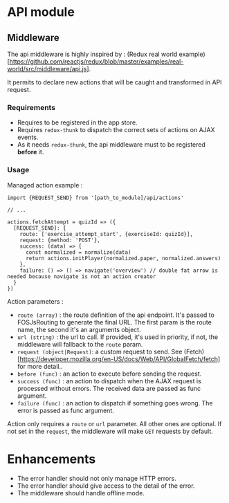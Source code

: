 # API module

## Middleware

The api middleware is highly inspired by : 
(Redux real world example)[https://github.com/reactjs/redux/blob/master/examples/real-world/src/middleware/api.js].

It permits to declare new actions that will be caught and transformed in API request.

### Requirements

- Requires to be registered in the app store.
- Requires `redux-thunk` to dispatch the correct sets of actions on AJAX events. 
- As it needs `redux-thunk`, the api middleware must to be registered **before** it.

### Usage
Managed action example : 

```
import {REQUEST_SEND} from '[path_to_module]/api/actions'

// ...

actions.fetchAttempt = quizId => ({
  [REQUEST_SEND]: {
    route: ['exercise_attempt_start', {exerciseId: quizId}],
    request: {method: 'POST'},
    success: (data) => {
      const normalized = normalize(data)
      return actions.initPlayer(normalized.paper, normalized.answers)
    },
    failure: () => () => navigate('overview') // double fat arrow is needed because navigate is not an action creator
  }
})
```

Action parameters : 
- `route (array)` : the route definition of the api endpoint. It's passed to FOSJsRouting to generate the final URL.
 The first param is the route name, the second it's an arguments object.
- `url (string)` : the url to call. If provided, it's used in priority, if not, the middleware will fallback to the `route` param.
- `request (object|Request)`: a custom request to send. See (Fetch)[https://developer.mozilla.org/en-US/docs/Web/API/GlobalFetch/fetch] for more detail..
- `before (func)` : an action to execute before sending the request.
- `success (func)` : an action to dispatch when the AJAX request is processed without errors. The received data are passed as func argument.
- `failure (func)` : an action to dispatch if something goes wrong. The error is passed as func argument.

Action only requires a `route` or `url` parameter. All other ones are optional.
If not set in the `request`, the middleware will make `GET` requests by default.

# Enhancements
- The error handler should not only manage HTTP errors.
- The error handler should give access to the detail of the error.
- The middleware should handle offline mode.